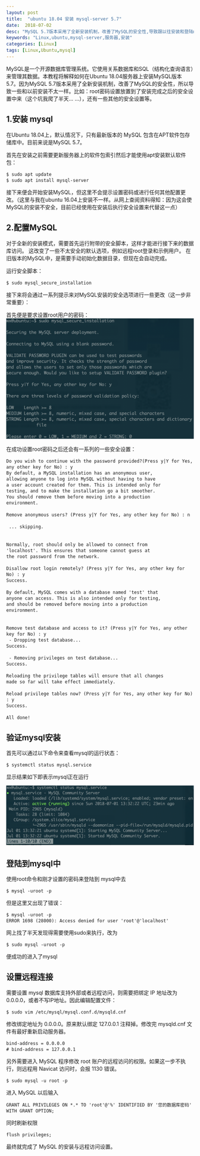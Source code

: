 ```yaml
---
layout: post
title:  "ubuntu 18.04 安装 mysql-server 5.7"
date:  2018-07-02
desc: "MySQL 5.7版本采用了全新安装机制，改善了MySQL的安全性,导致跟以往安装和登陆mysql有很大的区别。本教程将介绍如何在Ubuntu 18.04 Server 上安装MySQL版本5.7。"
keywords: "Linux,ubuntu,mysql-server,服务器,安装"
categories: [Linux]
tags: [Linux,Ubuntu,mysql]
---
```



MySQL是一个开源数据库管理系统。它使用关系数据库和SQL（结构化查询语言）来管理其数据。本教程将解释如何在Ubuntu 18.04服务器上安装MySQL版本5.7。因为MySQL 5.7版本采用了全新安装机制，改善了MySQL的安全性，所以导致一些和以前安装不太一样。比如：root密码设置放置到了安装完成之后的安全设置中来（这个坑我爬了半天... ...），还有一些其他的安全设置等。

## 1.安装 mysql

在Ubuntu 18.04上，默认情况下，只有最新版本的 MySQL 包含在APT软件包存储库中。目前来说是MySQL 5.7。

首先在安装之前需要更新服务器上的软件包索引然后才能使用apt安装默认软件包：

```
$ sudo apt update
$ sudo apt install mysql-server
```

接下来便会开始安装MySQL，但这里不会提示设置密码或进行任何其他配置更改。（这里与我在ubuntu 16.04上安装不一样。从网上查阅资料得知：因为这会使MySQL的安装不安全，目前已经使用在安装后执行安全设置来代替这一点）

## 2.配置MySQL

对于全新的安装模式，需要首先运行附带的安全脚本，这样才能进行接下来的数据库访问。 这改变了一些不太安全的默认选项，例如远程root登录和示例用户。 在旧版本的MySQL中，是需要手动初始化数据目录，但现在会自动完成。

运行安全脚本：

```
$ sudo mysql_secure_installation
```

接下来将会通过一系列提示来对MySQL安装的安全选项进行一些更改（这一步非常重要）：

首先便是要求设置root用户的密码：
![mysql-install-1](/assets/images/2018-07/02-ubuntu18.04-install-mysql-setup.png)

在成功设置root密码之后还会有一系列的一些安全设置：

```
Do you wish to continue with the password provided?(Press y|Y for Yes, any other key for No) : y
By default, a MySQL installation has an anonymous user,
allowing anyone to log into MySQL without having to have
a user account created for them. This is intended only for
testing, and to make the installation go a bit smoother.
You should remove them before moving into a production
environment.

Remove anonymous users? (Press y|Y for Yes, any other key for No) : n

 ... skipping.


Normally, root should only be allowed to connect from
'localhost'. This ensures that someone cannot guess at
the root password from the network.

Disallow root login remotely? (Press y|Y for Yes, any other key for No) : y
Success.

By default, MySQL comes with a database named 'test' that
anyone can access. This is also intended only for testing,
and should be removed before moving into a production
environment.


Remove test database and access to it? (Press y|Y for Yes, any other key for No) : y
 - Dropping test database...
Success.

 - Removing privileges on test database...
Success.

Reloading the privilege tables will ensure that all changes
made so far will take effect immediately.

Reload privilege tables now? (Press y|Y for Yes, any other key for No) : y
Success.

All done! 
```

## 验证mysql安装

首先可以通过以下命令来查看mysql的运行状态：

```
$ systemctl status mysql.service
```

显示结果如下即表示mysql正在运行

![mysql-install-1](/assets/images/2018-07/03-ubuntu18.04-mysql-status.png)

## 登陆到mysql中

使用root命令和刚才设置的密码来登陆到 mysql中去

```
$ mysql -uroot -p
```

但是这里又出现了错误：

```
$ mysql -uroot -p
ERROR 1698 (28000): Access denied for user 'root'@'localhost'
```

网上找了半天发现得需要使用sudo来执行，改为

```
$ sudo mysql -uroot -p
```

便成功的进入了mysql

## 设置远程连接

需要设置 mysql 数据库支持外部或者远程访问，则需要把绑定 IP 地址改为 0.0.0.0，或者不写IP地址。因此编辑配置文件：

```
$ sudo vim /etc/mysql/mysql.conf.d/mysqld.cnf
```

修改绑定地址为 0.0.0.0。原来默认绑定 127.0.0.1 注释掉。修改完 mysqld.cnf 文件有最好重新启动服务器。

```
bind-address = 0.0.0.0
# bind-address = 127.0.0.1
```

另外需要进入 MySQL 程序修改 root 账户的远程访问的权限。如果这一步不执行，则远程用 Navicat 访问时，会报 1130 错误。

```
$ sudo mysql -u root -p
```

进入 MySQL 以后输入

```
GRANT ALL PRIVILEGES ON *.* TO 'root'@'%' IDENTIFIED BY '您的数据库密码' WITH GRANT OPTION;
```


同时刷新权限


```
flush privileges;
```

最终就完成了 MySQL 的安装与远程访问设置。

